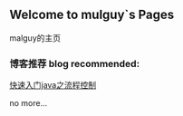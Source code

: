 ## Welcome to mulguy`s Pages
malguy的主页
### 博客推荐 blog recommended:

[快速入门java之流程控制](https://blog.csdn.net/m0_60707623/article/details/122986767)

no more...
